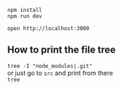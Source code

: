 ```
npm install
npm run dev
```

```
open http://localhost:3000
```

## How to print the file tree
`tree -I "node_modules|.git"`  
or just go to `src` and print from there  
`tree`  